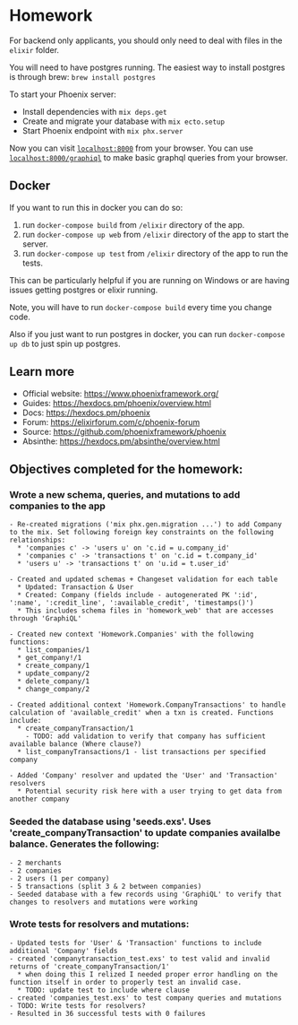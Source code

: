 # Homework

For backend only applicants, you should only need to deal with files in the `elixir` folder.

You will need to have postgres running.
The easiest way to install postgres is through brew:
`brew install postgres`

To start your Phoenix server:

  * Install dependencies with `mix deps.get`
  * Create and migrate your database with `mix ecto.setup`
  * Start Phoenix endpoint with `mix phx.server`

Now you can visit [`localhost:8000`](http://localhost:8000) from your browser.
You can use [`localhost:8000/graphiql`](http://localhost:8000/graphiql) to make basic graphql queries from your browser.


## Docker

If you want to run this in docker you can do so:
1. run `docker-compose build` from `/elixir` directory of the app.
2. run `docker-compose up web` from `/elixir` directory of the app to start the server.
3. run `docker-compose up test` from `/elixir` directory of the app to run the tests.


This can be particularly helpful if you are running on Windows or are having issues getting postgres or elixir running.

Note, you will have to run `docker-compose build` every time you change code.

Also if you just want to run postgres in docker, you can run `docker-compose up db` to just spin up postgres.

## Learn more

  * Official website: https://www.phoenixframework.org/
  * Guides: https://hexdocs.pm/phoenix/overview.html
  * Docs: https://hexdocs.pm/phoenix
  * Forum: https://elixirforum.com/c/phoenix-forum
  * Source: https://github.com/phoenixframework/phoenix
  * Absinthe: https://hexdocs.pm/absinthe/overview.html

## Objectives completed for the homework:
  ### Wrote a new schema, queries, and mutations to add companies to the app
    - Re-created migrations ('mix phx.gen.migration ...') to add Company to the mix. Set following foreign key constraints on the following relationships:
      * 'companies c' -> 'users u' on 'c.id = u.company_id'
      * 'companies c' -> 'transactions t' on 'c.id = t.company_id'
      * 'users u' -> 'transactions t' on 'u.id = t.user_id'
    
    - Created and updated schemas + Changeset validation for each table
      * Updated: Transaction & User
      * Created: Company (fields include - autogenerated PK ':id', ':name', ':credit_line', ':available_credit', 'timestamps()')
      * This includes schema files in 'homework_web' that are accesses through 'GraphiQL'
    
    - Created new context 'Homework.Companies' with the following functions:
      * list_companies/1
      * get_company!/1
      * create_company/1
      * update_company/2
      * delete_company/1
      * change_company/2

    - Created additional context 'Homework.CompanyTransactions' to handle calculation of 'available_credit' when a txn is created. Functions include:
      * create_companyTransaction/1
        - TODO: add validation to verify that company has sufficient available balance (Where clause?)
      * list_companyTransactions/1 - list transactions per specified company
    
    - Added 'Company' resolver and updated the 'User' and 'Transaction' resolvers
      * Potential security risk here with a user trying to get data from another company
  
  ### Seeded the database using 'seeds.exs'. Uses 'create_companyTransaction' to update companies availalbe balance. Generates the following:
    - 2 merchants
    - 2 companies
    - 2 users (1 per company)
    - 5 transactions (split 3 & 2 between companies)
    - Seeded database with a few records using 'GraphiQL' to verify that changes to resolvers and mutations were working

  ### Wrote tests for resolvers and mutations:
    - Updated tests for 'User' & 'Transaction' functions to include additional 'Company' fields
    - created 'companytransaction_test.exs' to test valid and invalid returns of 'create_companyTransaction/1'
      * when doing this I relized I needed proper error handling on the function itself in order to properly test an invalid case.
      * TODO: update test to include where clause
    - created 'companies_test.exs' to test company queries and mutations
    - TODO: Write tests for resolvers?
    - Resulted in 36 successful tests with 0 failures